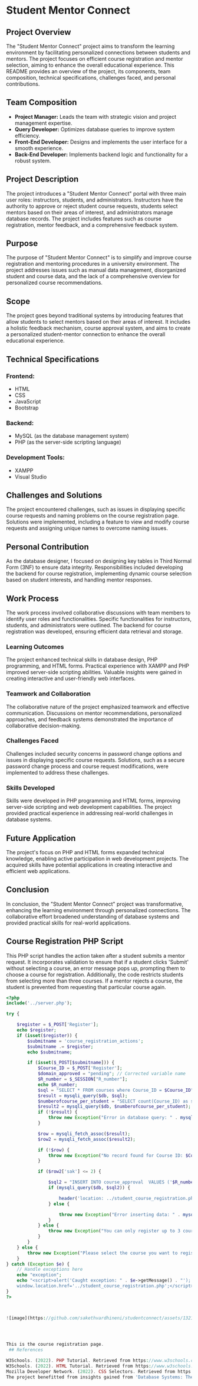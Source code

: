 # Student Mentor Connect

## Project Overview

The "Student Mentor Connect" project aims to transform the learning environment by facilitating personalized connections between students and mentors. The project focuses on efficient course registration and mentor selection, aiming to enhance the overall educational experience. This README provides an overview of the project, its components, team composition, technical specifications, challenges faced, and personal contributions.

## Team Composition

- **Project Manager:** Leads the team with strategic vision and project management expertise.
- **Query Developer:** Optimizes database queries to improve system efficiency.
- **Front-End Developer:** Designs and implements the user interface for a smooth experience.
- **Back-End Developer:** Implements backend logic and functionality for a robust system.

## Project Description

The project introduces a "Student Mentor Connect" portal with three main user roles: instructors, students, and administrators. Instructors have the authority to approve or reject student course requests, students select mentors based on their areas of interest, and administrators manage database records. The project includes features such as course registration, mentor feedback, and a comprehensive feedback system.

## Purpose

The purpose of "Student Mentor Connect" is to simplify and improve course registration and mentoring procedures in a university environment. The project addresses issues such as manual data management, disorganized student and course data, and the lack of a comprehensive overview for personalized course recommendations.

## Scope

The project goes beyond traditional systems by introducing features that allow students to select mentors based on their areas of interest. It includes a holistic feedback mechanism, course approval system, and aims to create a personalized student-mentor connection to enhance the overall educational experience.

## Technical Specifications

### Frontend:
- HTML
- CSS
- JavaScript
- Bootstrap

### Backend:
- MySQL (as the database management system)
- PHP (as the server-side scripting language)

### Development Tools:
- XAMPP
- Visual Studio

## Challenges and Solutions

The project encountered challenges, such as issues in displaying specific course requests and naming problems on the course registration page. Solutions were implemented, including a feature to view and modify course requests and assigning unique names to overcome naming issues.

## Personal Contribution

As the database designer, I focused on designing key tables in Third Normal Form (3NF) to ensure data integrity. Responsibilities included developing the backend for course registration, implementing dynamic course selection based on student interests, and handling mentor responses.

## Work Process

The work process involved collaborative discussions with team members to identify user roles and functionalities. Specific functionalities for instructors, students, and administrators were outlined. The backend for course registration was developed, ensuring efficient data retrieval and storage.



### Learning Outcomes

The project enhanced technical skills in database design, PHP programming, and HTML forms. Practical experience with XAMPP and PHP improved server-side scripting abilities. Valuable insights were gained in creating interactive and user-friendly web interfaces.

### Teamwork and Collaboration

The collaborative nature of the project emphasized teamwork and effective communication. Discussions on mentor recommendations, personalized approaches, and feedback systems demonstrated the importance of collaborative decision-making.

### Challenges Faced

Challenges included security concerns in password change options and issues in displaying specific course requests. Solutions, such as a secure password change process and course request modifications, were implemented to address these challenges.

### Skills Developed

Skills were developed in PHP programming and HTML forms, improving server-side scripting and web development capabilities. The project provided practical experience in addressing real-world challenges in database systems.

## Future Application

The project's focus on PHP and HTML forms expanded technical knowledge, enabling active participation in web development projects. The acquired skills have potential applications in creating interactive and efficient web applications.

## Conclusion

In conclusion, the "Student Mentor Connect" project was transformative, enhancing the learning environment through personalized connections. The collaborative effort broadened understanding of database systems and provided practical skills for real-world applications.


## Course Registration PHP Script

This PHP script handles the action taken after a student submits a mentor request. It incorporates validation to ensure that if a student clicks 'Submit' without selecting a course, an error message pops up, prompting them to choose a course for registration. Additionally, the code restricts students from selecting more than three courses. If a mentor rejects a course, the student is prevented from requesting that particular course again.

```php
<?php
include('../server.php');

try {

    $register = $_POST['Register'];
    echo $register;
    if (isset($register)) {
        $submitname = 'course_registration_actions';
        $submitname .= $register;
        echo $submitname;

        if (isset($_POST[$submitname])) {
            $Course_ID = $_POST['Register'];
            $domain_approved = "pending"; // Corrected variable name
            $R_number = $_SESSION["R_number"];
            echo $R_number;
            $sql = "SELECT * FROM courses where Course_ID = $Course_ID";
            $result = mysqli_query($db, $sql);
            $numberofcourse_per_student = "SELECT count(Course_ID) as sak FROM course_approval where R_Number= '$R_number' and (Domain_Approval='pending'or Domain_Approval='Approved' )";
            $result2 = mysqli_query($db, $numberofcourse_per_student);
            if (!$result) {
                throw new Exception("Error in database query: " . mysqli_error($db));
            }

            $row = mysqli_fetch_assoc($result);
            $row2 = mysqli_fetch_assoc($result2);

            if (!$row) {
                throw new Exception("No record found for Course ID: $Course_ID");
            }

            if ($row2['sak'] <= 2) {

                $sql2 = "INSERT INTO course_approval  VALUES ('$R_number','$Course_ID','$domain_approved')";
                if (mysqli_query($db, $sql2)) {

                    header('location: ../student_course_registration.php');
                } else {

                    throw new Exception("Error inserting data: " . mysqli_error($db));
                }
            } else {
                throw new Exception("You can only register up to 3 courses ");
            }
        }
    } else {
        throw new Exception("Please select the course you want to register");
    }
} catch (Exception $e) {
    // Handle exceptions here
    echo "exception";
    echo "<script>alert('Caught exception: " . $e->getMessage() . "'); 
    window.location.href='../student_course_registration.php';</script>";
}
?>



![image](https://github.com/sakethvardhineni/studentconnect/assets/132186396/4c22afa1-2085-4e7a-909a-9ac37e2d79aa)



 
This is the course registration page.
 ## References

W3Schools. (2022). PHP Tutorial. Retrieved from https://www.w3schools.com/php/.
W3Schools. (2022). HTML Tutorial. Retrieved from https://www.w3schools.com/html/.
Mozilla Developer Network. (2022). CSS Selectors. Retrieved from https://developer.mozilla.org/en-US/docs/Web/CSS/CSS_Selectors.
The project benefitted from insights gained from 'Database Systems: The Complete Book' by Hector Garcia-Molina, Jeffrey D. Ullman, and Jennifer Widom. The book provided valuable guidance on database design principles and implementation strategies. Particularly, Chapter 3 offered insights into achieving third normal form (3NF), enhancing our understanding of relational database normalization, and Chapter 9 contributed to our understanding of [focusing on JDBC and PHP.

